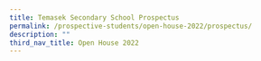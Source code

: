 ```yaml
---
title: Temasek Secondary School Prospectus
permalink: /prospective-students/open-house-2022/prospectus/
description: ""
third_nav_title: Open House 2022
---
```

